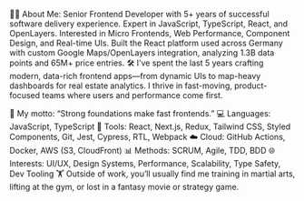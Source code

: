 👨‍💻 About Me: Senior Frontend Developer with 5+ years of successful software delivery experience. Expert in JavaScript, TypeScript, React, and OpenLayers. Interested in Micro Frontends, Web Performance, Component Design, and Real-time UIs. Built the React platform used across Germany with custom Google Maps/OpenLayers integration, analyzing 1.3B data points and 65M+ price entries.
🛠️ I’ve spent the last 5 years crafting modern, data-rich frontend apps—from dynamic UIs to map-heavy dashboards for real estate analytics. I thrive in fast-moving, product-focused teams where users and performance come first.

🚀 My motto: “Strong foundations make fast frontends.”
 💻 Languages: JavaScript, TypeScript
 🔧 Tools: React, Next.js, Redux, Tailwind CSS, Styled Components, Git, Jest, Cypress, RTL, Webpack
 ☁️ Cloud: GitHub Actions, Docker, AWS (S3, CloudFront)
 📊 Methods: SCRUM, Agile, TDD, BDD
 🌐 Interests: UI/UX, Design Systems, Performance, Scalability, Type Safety, Dev Tooling
 🏋️ Outside of work, you’ll usually find me training in martial arts, lifting at the gym, or lost in a fantasy movie or strategy game.
